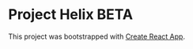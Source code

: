 # Project Helix BETA

This project was bootstrapped with [Create React App](https://github.com/facebook/create-react-app).